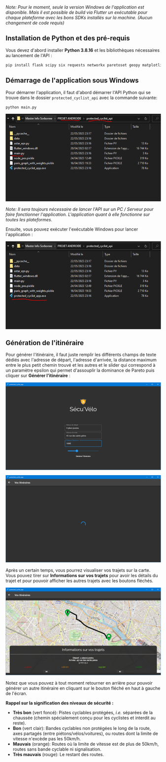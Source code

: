 *Note: Pour le moment, seule la version Windows de l'application est disponible. Mais il est possible de build via Flutter un exécutable pour chaque plateforme avec les bons SDKs installés sur la machine. (Aucun changement de code requis)*

## Installation de Python et des pré-requis

Vous devez d'abord installer **Python 3.8.16** et les bibliothèques nécessaires au lancement de l'API :

```bash
pip install flask scipy six requests networkx paretoset geopy matplotlib utm "pandas<2.0.0"
```

## Démarrage de l'application sous Windows

Pour démarrer l'application, il faut d'abord démarrer l'API Python qui se trouve dans le dossier `protected_cyclist_api` avec la commande suivante:

```bash
python main.py
```

![Emplacement du fichier API main.py](/images/image_2023-05-23_145654672.png)

*Note: Il sera toujours nécessaire de lancer l'API sur un PC / Serveur pour faire fonctionner l'application. L'application quant à elle fonctionne sur toutes les plateformes.*

Ensuite, vous pouvez exécuter l'exécutable Windows pour lancer l'application :

![Emplacement du fichier API main.py](images/image_2023-05-23_145758061.png)

## Génération de l'itinéraire

Pour générer l'itinéraire, il faut juste remplir les différents champs de texte dédiés avec l'adresse de départ, l'adresse d'arrivée, la distance maximum entre le plus petit chemin trouvé et les autres et le slider qui correspond à un paramètre epsilon qui permet d'assouplir la dominance de Pareto puis cliquer sur **Générer l'itinéraire** :

![Configuration de l'itinéraire souhaité](images/image_2023-05-23_152553120.png)

![Chargement lors de la génération de l'itinéraire](images/image_2023-05-23_152753838.png)

Après un certain temps, vous pourrez visualiser vos trajets sur la carte. Vous pouvez tirer sur **Informations sur vos trajets** pour avoir les détails du trajet et pour pouvoir afficher les autres trajets avec les boutons fléchés.

![Trajet affiché et liste de trajets](images/image_2023-05-23_153337982.png)

Notez que vous pouvez à tout moment retourner en arrière pour pouvoir générer un autre itinéraire en cliquant sur le bouton fléché en haut à gauche de l'écran.

**Rappel sur la signification des niveaux de sécurité :**
- **Très bon** (vert foncé): Pistes cyclables protégées, *i.e.* séparées de la chaussée (chemin spécialement conçu pour les cyclistes et interdit au reste).
- **Bon** (vert clair): Bandes cyclables non protégées le long de la route, axes partagés (entre piétons/vélos/voitures), ou routes dont la limite de vitesse n'excède pas les 50km/h.
- **Mauvais** (orange): Routes où la limite de vitesse est de plus de 50km/h, routes sans bande cyclable ni signalisation.
- **Très mauvais** (rouge): Le restant des routes.
